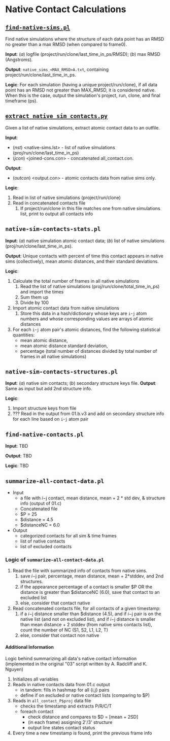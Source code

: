 # Native Contact Calculations

## [`find-native-sims.pl`](find-native-sims.pl)

Find native simulations where the structure of each data point has an RMSD no
greater than a max RMSD (when compared to frame0).

**Input**: (_a_) logfile (project/run/clone/last_time_in_ps/RMSD);
           (_b_) max RMSD (Angstroms).

**Output**: `native_sims_<MAX_RMSD>A.txt`, containing project/run/clone/last_time_in_ps.

**Logic**: For each simulation (having a unique project/run/clone), if all data point
           has an RMSD not greater than MAX_RMSD, it is considered native. When this is
           the case, output the simulation's project, run, clone, and final timeframe (ps).

## [`extract_native_sim_contacts.py`](extract_native_sim_contacts.py)

Given a list of native simulations, extract atomic contact data to an outfile.

**Input**: 
* (_nst_) <native-sims.lst> - list of native simulations (proj/run/clone/last_time_in_ps)
* (_jcon_) <joined-cons.con> - concatenated all_contact.con.

**Output**: 
* (_outcon_) <output.con> - atomic contacts data from native sims only.

**Logic**:

  1. Read in list of native simulations (project/run/clone)
  1. Read in concatenated contacts file
     1. If project/run/clone in this file matches one from native simulations list,
        print to output all contacts info

## `native-sim-contacts-stats.pl`

**Input**: (_a_) native simulation atomic contact data;
           (_b_) list of native simulations (proj/run/clone/last_time_in_ps).

**Output**: Unique contacts with percent of time this contact appears in native sims (collectively),
            mean atomic distances, and their standard deviations.

**Logic**:

  1. Calculate the total number of frames in all native simulations
      1. Read the list of native simulations (proj/run/clone/total_time_in_ps) and import the times
      1. Sum them up
      1. Divide by 100
  1. Import atomic contact data from native simulations
      1. Store this data in a hash/dictionary whose keys are `i`-`j` atom numbers and whose
         corresponding values are arrays of atomic distances
  1. For each `i`-`j` atom pair's atomic distances, find the following statistical quantities:
      + mean atomic distance,
      + mean atomic distance standard deviation,
      + percentage (total number of distances divided by total number of frames in all native simulations)

## `native-sim-contacts-structures.pl`

**Input**: (_a_) native sim contacts;
           (_b_) secondary structure keys file.
**Output**: Same as input but add 2nd structure info.

**Logic**:

  1. Import structure keys from file
  1. ??? Read in the output from 01.b.v3 and add on secondary structure info
     for each line based on `i`-`j` atom pair

## `find-native-contacts.pl`

**Input**: TBD

**Output**: TBD

**Logic**: TBD

## `summarize-all-contact-data.pl`

+ Input
  + a file with $i-$j contact, mean distance, mean + 2 * std dev, & structure info (output of 01.c)
  + Concatenated file
  + $P = 25
  + $distance = 4.5
  + $distanceNC = 6.0
+ Output
  + categorized contacts for all sim & time frames
  + list of native contacts
  + list of excluded contacts

### Logic of `summarize-all-contact-data.pl`

1. Read the file with summarized info of contacts from native sims.
    1. save $i-$j pair, percentage, mean distance, mean + 2*stddev, and 2nd structures.
    1. if the appearance percentage of a contact is smaller $P OR the distance is
       greater than $distanceNC (6.0), save that contact to an excluded list
    1. else, consider that contact native
1. Read concatenated contacts file, for all contacts of a given timestamp:
    1. if a $i-$j distance smaller than $distance (4.5), and if $i-$j pair is on the
       native list (and not on excluded list), and if  $i-$j distance is smaller than
       mean distance + 2 stddev (from native sims contacts list), count the number of
       NC (S1, S2, L1, L2, T)
    1. else, consider that contact non native

#### Additional Information

Logic behind summarizing all data's native contact information (implemented in the original "03" script written by A. Radcliff and K. Nguyen)

1. Initializes all variables
1. Reads in native contacts data from 01.c output
   + in tandem: fills in hashmap for all {i,j} pairs
   + define if on excluded or native contact lists (comparing to $P)
1. Reads in `all_contact_P$proj` data file
   + checks the timestamp and extracts P/R/C/T
   + foreach contact
     + check distance and compares to $D = [mean + 2SD]
     + (in each frame) assigning 2'/3' structure
     + output line states contact status
1. Every time a new timestamp is found, print the previous frame info
